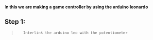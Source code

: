 **In this we  are making a game controller by using the arduino leonardo**
## Step 1: 
>        Interlink the arduino leo with the potentiometer
         
